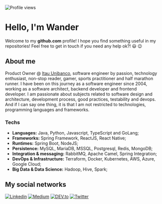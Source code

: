 ![Profile views](https://gpvc.arturio.dev/wfercosta)

# Hello, I'm Wander

Welcome to my **github.com** profile! I hope you find something useful in my repositories! Feel free to get in touch if you need any help ok?! :smiley: :wink:

## About me

Product Owner @ [Itau Unibanco](http://www.itau.com.br), software engineer by passion, technology enthusiast, non-stop reader, gamer, sports practitioner and half marathon runner. I have been on this journey as a software engineer since 2004, working as a software architect, backend developer and frontend developer. I am passionate about subjects related to software design and architecture, development process, good practices, testability and devops. And if I can say one thing, it is that I am not restricted to technologies, programming languages and frameworks.

### Techs

- **Languages:** Java, Python, Javascript, TypeScript and GoLang;
- **Frameworks:** Spring Framework, ReactJS, React Native;
- **Runtimes:** Spring Boot, NodeJS;
- **Persistence:** MySQL, MariaDB, MSSQL, Postgresql, Redis, MongoDB;
- **Integration & messaging:** RabbitMQ, Apache Camel, Spring Integration;
- **DevOps & Infrastructure:** Terraform, Docker, Kubernetes, AWS, Azure, Google Cloud;
- **Big Data & Data Science:** Hadoop, Hive, Spark;

## My social networks
[![Linkedin](https://img.shields.io/badge/-Linkedin-blue?style=flat&logo=Linkedin&logoColor=white)](https://www.linkedin.com/in/wfercosta/)
[![Medium](https://img.shields.io/badge/-Medium-black?style=flat&logo=Medium&logoColor=white)](https://medium.com/@wfercosta/)
[![DEV.to](https://img.shields.io/badge/DEV-to-%23000)](https://dev.to/wfercosta)
[![Twitter](https://img.shields.io/twitter/follow/wfercosta?style=social)](https://twitter.com/wfercosta)


